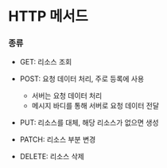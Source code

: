 # HTTP 메서드

### 종류
+ GET: 리소스 조회
  
+ POST: 요청 데이터 처리, 주로 등록에 사용
  + 서버는 요청 데이터 처리
  + 메시지 바디를 통해 서버로 요청 데이터 전달
  
+ PUT: 리소스를 대체, 해당 리소스가 없으면 생성

+ PATCH: 리소스 부분 변경

+ DELETE: 리소스 삭제
